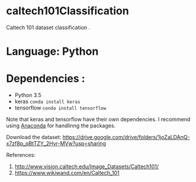 # caltech101Classification
Caltech 101 dataset classification .

# Language: Python
# Dependencies :
- Python 3.5
- keras `conda install keras`
- tensorflow `conda install tensorflow`

Note that keras and tensorflow have their own dependencies. I recommend using [Anaconda](https://www.anaconda.com/) for handlinng the packages.

Download the dataset: https://drive.google.com/drive/folders/1joZaLDAnQ-x7zf8p_qBtTZY_2Hyr-MVw?usp=sharing

References: 
1. http://www.vision.caltech.edu/Image_Datasets/Caltech101/ 
2. https://www.wikiwand.com/en/Caltech_101

